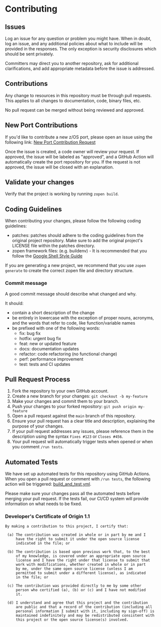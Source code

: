 # Contributing

## Issues

Log an issue for any question or problem you might have. When in doubt, log an issue, and
any additional policies about what to include will be provided in the responses. The only
exception is security disclosures which should be sent privately.

Committers may direct you to another repository, ask for additional clarifications, and
add appropriate metadata before the issue is addressed.

## Contributions

Any change to resources in this repository must be through pull requests. This applies to all changes
to documentation, code, binary files, etc.

No pull request can be merged without being reviewed and approved.

## New Port Contributions

If you'd like to contribute a new z/OS port, please open an issue using the following link:
[New Port Contribution Request](https://github.com/zopencommunity/meta/issues/new?assignees=&labels=port-repo-request&projects=&template=contribution.yml&title=%5BNew+Port%5D%3A+%3Cport-name%3E)

Once the issue is created, a code owner will review your request. If approved, the issue will be labeled as "approved", and a GitHub Action will automatically create the port repository for you. If the request is not approved, the issue will be closed with an explanation.

## Validate your changes

Verify that the project is working by running `zopen build`.

## Coding Guidelines

When contributing your changes, please follow the following coding guidelines:

* patches: patches should adhere to the coding guidelines from the original project repository. Make sure to add the original project's LICENSE file within the patches
directory.
* zopen framework files: (e.g. buildenv) - It is recommended that you follow the [Google Shell Style Guide](https://google.github.io/styleguide/shellguide.html)

If you are generating a new project, we recommend that you use `zopen generate` to create the correct zopen file and directory structure.

### Commit message

A good commit message should describe what changed and why.

It should:

* contain a short description of the change
* be entirely in lowercase with the exception of proper nouns, acronyms, and the words that refer to code, like function/variable names
* be prefixed with one of the following words:
  * fix: bug fix
  * hotfix: urgent bug fix
  * feat: new or updated feature
  * docs: documentation updates
  * refactor: code refactoring (no functional change)
  * perf: performance improvement
  * test: tests and CI updates

## Pull Request Process

1. Fork the repository to your own GitHub account.
2. Create a new branch for your changes: `git checkout -b my-feature`
3. Make your changes and commit them to your branch.
4. Push your changes to your forked repository: `git push origin my-feature`
5. Open a pull request against the `main` branch of this repository.
6. Ensure your pull request has a clear title and description, explaining the purpose of your changes.
7. If your pull request addresses any issues, please reference them in the description using the syntax `Fixes #123` or `Closes #456`.
8. Your pull request will automatically trigger tests when opened or when you comment `/run tests`.

## Automated Tests

We have set up automated tests for this repository using GitHub Actions. When you open a pull request or comment with `/run tests`, the following action will be triggered: [build_and_test.yml](https://github.com/zopencommunity/meta/blob/main/data/build_and_test.yml).

Please make sure your changes pass all the automated tests before merging your pull request. If the tests fail, our CI/CD system will provide information on what needs to be fixed.


### Developer's Certificate of Origin 1.1

```text
By making a contribution to this project, I certify that:

 (a) The contribution was created in whole or in part by me and I
     have the right to submit it under the open source license
     indicated in the file; or

 (b) The contribution is based upon previous work that, to the best
     of my knowledge, is covered under an appropriate open source
     license and I have the right under that license to submit that
     work with modifications, whether created in whole or in part
     by me, under the same open source license (unless I am
     permitted to submit under a different license), as indicated
     in the file; or

 (c) The contribution was provided directly to me by some other
     person who certified (a), (b) or (c) and I have not modified
     it.

 (d) I understand and agree that this project and the contribution
     are public and that a record of the contribution (including all
     personal information I submit with it, including my sign-off) is
     maintained indefinitely and may be redistributed consistent with
     this project or the open source license(s) involved.
```
